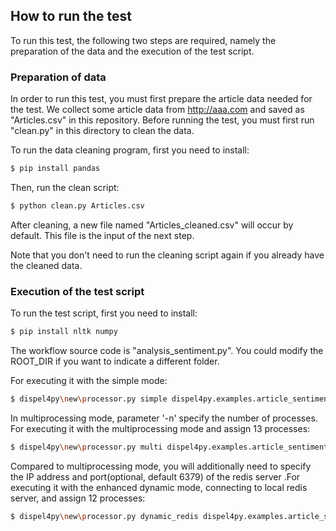 
## How to run the test

To run this test, the following two steps are required, namely the preparation of the data and the execution of the test script.

### Preparation of data
In order to run this test, you must first prepare the article data needed for the test. We collect some article data from http://aaa.com and saved as "Articles.csv" in this repository. Before running the test, you must first run "clean.py" in this directory to clean the data. 

To run the data cleaning program, first you need to install:
```bash
$ pip install pandas
``` 

Then, run the clean script:
```bash
$ python clean.py Articles.csv
``` 

After cleaning, a new file named "Articles_cleaned.csv" will occur by default. This file is the input of the next step. 

Note that you don't need to run the cleaning script again if you already have the cleaned data.


### Execution of the test script

To run the test script, first you need to install:
```bash
$ pip install nltk numpy 
``` 

The workflow source code is "analysis_sentiment.py". You could modify the ROOT_DIR if you want to indicate a different folder.

For executing it with the simple mode:
```bash
$ dispel4py\new\processor.py simple dispel4py.examples.article_sentiment_analysis.analysis_sentiment -d "{\"read\" : [ {\"input\" : \"Articles_cleaned.csv\"} ]}"
``` 
In multiprocessing mode, parameter '-n' specify the number of processes. For executing it with the multiprocessing mode and assign 13 processes:
```bash
$ dispel4py\new\processor.py multi dispel4py.examples.article_sentiment_analysis.analysis_sentiment -n 13 -d "{\"read\" : [ {\"input\" : \"Articles_cleaned.csv\"} ]}"
``` 
Compared to multiprocessing mode, you will additionally need to specify the IP address and port(optional, default 6379) of the redis server .For executing it with the enhanced dynamic mode, connecting to local redis server, and assign 12 processes:
```bash
$ dispel4py\new\processor.py dynamic_redis dispel4py.examples.article_sentiment_analysis.analysis_sentiment -ri localhost -n 12 -d "{\"read\" : [ {\"input\" : \"Articles_cleaned.csv\"} ]}"
``` 

